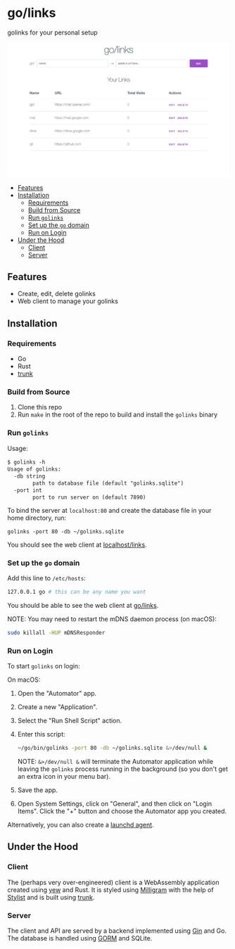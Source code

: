 # go/links <!-- omit from toc -->

golinks for your personal setup

![dashboard](images/go_links.jpg)

- [Features](#features)
- [Installation](#installation)
  - [Requirements](#requirements)
  - [Build from Source](#build-from-source)
  - [Run `golinks`](#run-golinks)
  - [Set up the `go` domain](#set-up-the-go-domain)
  - [Run on Login](#run-on-login)
- [Under the Hood](#under-the-hood)
  - [Client](#client)
  - [Server](#server)

## Features

- Create, edit, delete golinks
- Web client to manage your golinks

## Installation

### Requirements

- Go
- Rust
- [trunk](https://trunkrs.dev/)

### Build from Source

1. Clone this repo
2. Run `make` in the root of the repo to build and install the `golinks` binary

### Run `golinks`

Usage:

```shell
$ golinks -h
Usage of golinks:
  -db string
    	path to database file (default "golinks.sqlite")
  -port int
    	port to run server on (default 7890)
```

To bind the server at `localhost:80` and create the database file in your home directory, run:

```shell
golinks -port 80 -db ~/golinks.sqlite
```

You should see the web client at [localhost/links](http://localhost/links).

### Set up the `go` domain

Add this line to `/etc/hosts`:

```bash
127.0.0.1 go # this can be any name you want
```

You should be able to see the web client at [go/links](http://go/links).

NOTE: You may need to restart the mDNS daemon process (on macOS):

```bash
sudo killall -HUP mDNSResponder
```

### Run on Login

To start `golinks` on login:

On macOS:

1. Open the "Automator" app.

2. Create a new "Application".

3. Select the "Run Shell Script" action.

4. Enter this script:

   ```bash
   ~/go/bin/golinks -port 80 -db ~/golinks.sqlite &>/dev/null &
   ```

   NOTE: `&>/dev/null &` will terminate the Automator application while leaving the `golinks` process running in the background (so you don't get an extra icon in your menu bar).

5. Save the app.

6. Open System Settings, click on "General", and then click on "Login Items". Click the "+" button and choose the Automator app you created.

Alternatively, you can also create a [launchd agent](https://developer.apple.com/library/archive/documentation/MacOSX/Conceptual/BPSystemStartup/Chapters/CreatingLaunchdJobs.html).

## Under the Hood

### Client

The (perhaps very over-engineered) client is a WebAssembly application created using [yew](https://yew.rs/) and Rust. It is styled using [Milligram](https://milligram.io/) with the help of [Stylist](https://github.com/futursolo/stylist-rs) and is built using [trunk](https://trunkrs.dev/).

### Server

The client and API are served by a backend implemented using [Gin](https://gin-gonic.com/) and Go. The database is handled using [GORM](https://gorm.io/) and SQLite.
